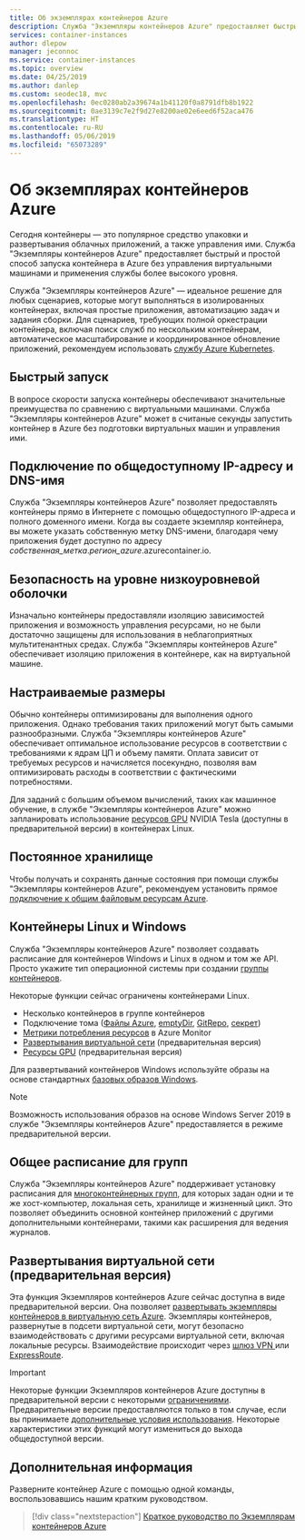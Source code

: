 ```yaml
---
title: Об экземплярах контейнеров Azure
description: Служба "Экземпляры контейнеров Azure" предоставляет быстрый и простой способ запуска изолированных контейнеров в Azure без необходимости управления виртуальными машинами и применения оркестратора более высокого уровня.
services: container-instances
author: dlepow
manager: jeconnoc
ms.service: container-instances
ms.topic: overview
ms.date: 04/25/2019
ms.author: danlep
ms.custom: seodec18, mvc
ms.openlocfilehash: 0ec0280ab2a39674a1b41120f0a8791dfb8b1922
ms.sourcegitcommit: 0ae3139c7e2f9d27e8200ae02e6eed6f52aca476
ms.translationtype: HT
ms.contentlocale: ru-RU
ms.lasthandoff: 05/06/2019
ms.locfileid: "65073289"
---
```

# <a name="what-is-azure-container-instances"></a>Об экземплярах контейнеров Azure

Сегодня контейнеры — это популярное средство упаковки и развертывания облачных приложений, а также управления ими. Служба "Экземпляры контейнеров Azure" предоставляет быстрый и простой способ запуска контейнера в Azure без управления виртуальными машинами и применения службы более высокого уровня.

Служба "Экземпляры контейнеров Azure" — идеальное решение для любых сценариев, которые могут выполняться в изолированных контейнерах, включая простые приложения, автоматизацию задач и задания сборки. Для сценариев, требующих полной оркестрации контейнера, включая поиск служб по нескольким контейнерам, автоматическое масштабирование и координированное обновление приложений, рекомендуем использовать [службу Azure Kubernetes](../aks/index.yml).

## <a name="fast-startup-times"></a>Быстрый запуск

В вопросе скорости запуска контейнеры обеспечивают значительные преимущества по сравнению с виртуальными машинами. Служба "Экземпляры контейнеров Azure" может в считаные секунды запустить контейнер в Azure без подготовки виртуальных машин и управления ими.

## <a name="public-ip-connectivity-and-dns-name"></a>Подключение по общедоступному IP-адресу и DNS-имя

Служба "Экземпляры контейнеров Azure" позволяет предоставлять контейнеры прямо в Интернете с помощью общедоступного IP-адреса и полного доменного имени. Когда вы создаете экземпляр контейнера, вы можете указать собственную метку DNS-имени, благодаря чему приложения будет доступно по адресу *собственная_метка*.*регион_azure*.azurecontainer.io.

## <a name="hypervisor-level-security"></a>Безопасность на уровне низкоуровневой оболочки

Изначально контейнеры предоставляли изоляцию зависимостей приложения и возможность управления ресурсами, но не были достаточно защищены для использования в неблагоприятных мультитенантных средах. Служба "Экземпляры контейнеров Azure" обеспечивает изоляцию приложения в контейнере, как на виртуальной машине.

## <a name="custom-sizes"></a>Настраиваемые размеры

Обычно контейнеры оптимизированы для выполнения одного приложения. Однако требования таких приложений могут быть самыми разнообразными. Служба "Экземпляры контейнеров Azure" обеспечивает оптимальное использование ресурсов в соответствии с требованиями к ядрам ЦП и объему памяти. Оплата зависит от требуемых ресурсов и начисляется посекундно, позволяя вам оптимизировать расходы в соответствии с фактическими потребностями.

Для заданий с большим объемом вычислений, таких как машинное обучение, в службе "Экземпляры контейнеров Azure" можно запланировать использование [ресурсов GPU](container-instances-gpu.md) NVIDIA Tesla (доступны в предварительной версии) в контейнерах Linux.

## <a name="persistent-storage"></a>Постоянное хранилище

Чтобы получать и сохранять данные состояния при помощи службы "Экземпляры контейнеров Azure", рекомендуем установить прямое [подключение к общим файловым ресурсам Azure](container-instances-mounting-azure-files-volume.md).

## <a name="linux-and-windows-containers"></a>Контейнеры Linux и Windows

Служба "Экземпляры контейнеров Azure" позволяет создавать расписание для контейнеров Windows и Linux в одном и том же API. Просто укажите тип операционной системы при создании [группы контейнеров](container-instances-container-groups.md).

Некоторые функции сейчас ограничены контейнерами Linux.

* Несколько контейнеров в группе контейнеров
* Подключение тома ([Файлы Azure](container-instances-volume-azure-files.md), [emptyDir](container-instances-volume-emptydir.md), [GitRepo](container-instances-volume-gitrepo.md), [секрет](container-instances-volume-secret.md))
* [Метрики потребления ресурсов](container-instances-monitor.md) в Azure Monitor
* [Развертывания виртуальной сети](container-instances-vnet.md) (предварительная версия)
* [Ресурсы GPU](container-instances-gpu.md) (предварительная версия)

Для развертываний контейнеров Windows используйте образы на основе стандартных [базовых образов Windows](container-instances-faq.md#what-windows-base-os-images-are-supported).

> [!NOTE]
> Возможность использования образов на основе Windows Server 2019 в службе "Экземпляры контейнеров Azure" предоставляется в режиме предварительной версии.

## <a name="co-scheduled-groups"></a>Общее расписание для групп

Служба "Экземпляры контейнеров Azure" поддерживает установку расписания для [многоконтейнерных групп](container-instances-container-groups.md), для которых задан одни и те же хост-компьютер, локальная сеть, хранилище и жизненный цикл. Это позволяет объединить основной контейнер приложений с другими дополнительными контейнерами, такими как расширения для ведения журналов.

## <a name="virtual-network-deployment-preview"></a>Развертывания виртуальной сети (предварительная версия)

Эта функция Экземпляров контейнеров Azure сейчас доступна в виде предварительной версии. Она позволяет [развертывать экземпляры контейнеров в виртуальную сеть Azure](container-instances-vnet.md). Экземпляры контейнеров, развернутые в подсети виртуальной сети, могут безопасно взаимодействовать с другими ресурсами виртуальной сети, включая локальные ресурсы. Взаимодействие происходит через [шлюз VPN ](../vpn-gateway/vpn-gateway-about-vpngateways.md) или [ExpressRoute](../expressroute/expressroute-introduction.md).

> [!IMPORTANT]
> Некоторые функции Экземпляров контейнеров Azure доступны в предварительной версии с некоторыми [ограничениями](container-instances-vnet.md#preview-limitations). Предварительные версии предоставляются только в том случае, если вы принимаете [дополнительные условия использования][terms-of-use]. Некоторые характеристики этих функций могут измениться до выхода общедоступной версии.

## <a name="next-steps"></a>Дополнительная информация

Разверните контейнер Azure с помощью одной команды, воспользовавшись нашим кратким руководством.

> [!div class="nextstepaction"]
> [Краткое руководство по Экземплярам контейнеров Azure](container-instances-quickstart.md)

<!-- LINKS - External -->
[terms-of-use]: https://azure.microsoft.com/support/legal/preview-supplemental-terms/
